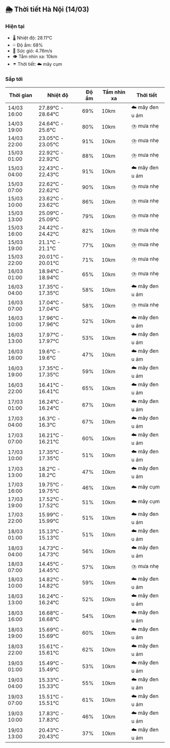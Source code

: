 ## 🌦️ Thời tiết Hà Nội (14/03)

### Hiện tại

- 🌡️ Nhiệt độ: 28.11℃
- 💦 Độ ẩm: 68%
- 💨 Sức gió: 4.76m/s
- 👁️ Tầm nhìn xa: 10km
- ☂️ Thời tiết: ☁️ mây cụm

### Sắp tới

| Thời gian | Nhiệt độ | Độ ẩm | Tầm nhìn xa | Thời tiết |
| --- | --- | --- | --- | --- |
| 14/03 16:00 | 27.89℃ - 28.64℃ | 69% | 10km | ☁️ mây đen u ám |
| 14/03 19:00 | 24.64℃ - 25.6℃ | 80% | 10km | ⛈️ mưa nhẹ |
| 14/03 22:00 | 23.05℃ - 23.05℃ | 91% | 10km | ⛈️ mưa nhẹ |
| 15/03 01:00 | 22.92℃ - 22.92℃ | 88% | 10km | ⛈️ mưa nhẹ |
| 15/03 04:00 | 22.43℃ - 22.43℃ | 91% | 10km | ☁️ mây đen u ám |
| 15/03 07:00 | 22.62℃ - 22.62℃ | 90% | 10km | ⛈️ mưa nhẹ |
| 15/03 10:00 | 23.62℃ - 23.62℃ | 86% | 10km | ⛈️ mưa nhẹ |
| 15/03 13:00 | 25.09℃ - 25.09℃ | 79% | 10km | ⛈️ mưa nhẹ |
| 15/03 16:00 | 24.42℃ - 24.42℃ | 82% | 10km | ⛈️ mưa nhẹ |
| 15/03 19:00 | 21.1℃ - 21.1℃ | 77% | 10km | ⛈️ mưa nhẹ |
| 15/03 22:00 | 20.01℃ - 20.01℃ | 71% | 10km | ⛈️ mưa nhẹ |
| 16/03 01:00 | 18.94℃ - 18.94℃ | 65% | 10km | ⛈️ mưa nhẹ |
| 16/03 04:00 | 17.35℃ - 17.35℃ | 58% | 10km | ☁️ mây đen u ám |
| 16/03 07:00 | 17.04℃ - 17.04℃ | 58% | 10km | ⛈️ mưa nhẹ |
| 16/03 10:00 | 17.96℃ - 17.96℃ | 52% | 10km | ☁️ mây đen u ám |
| 16/03 13:00 | 17.97℃ - 17.97℃ | 53% | 10km | ☁️ mây đen u ám |
| 16/03 16:00 | 19.6℃ - 19.6℃ | 47% | 10km | ☁️ mây đen u ám |
| 16/03 19:00 | 17.35℃ - 17.35℃ | 59% | 10km | ☁️ mây đen u ám |
| 16/03 22:00 | 16.41℃ - 16.41℃ | 65% | 10km | ☁️ mây đen u ám |
| 17/03 01:00 | 16.24℃ - 16.24℃ | 67% | 10km | ☁️ mây đen u ám |
| 17/03 04:00 | 16.3℃ - 16.3℃ | 67% | 10km | ☁️ mây đen u ám |
| 17/03 07:00 | 16.21℃ - 16.21℃ | 60% | 10km | ☁️ mây đen u ám |
| 17/03 10:00 | 17.35℃ - 17.35℃ | 51% | 10km | ☁️ mây đen u ám |
| 17/03 13:00 | 18.2℃ - 18.2℃ | 47% | 10km | ☁️ mây đen u ám |
| 17/03 16:00 | 19.75℃ - 19.75℃ | 46% | 10km | ☁️ mây cụm |
| 17/03 19:00 | 17.52℃ - 17.52℃ | 51% | 10km | ☁️ mây cụm |
| 17/03 22:00 | 15.99℃ - 15.99℃ | 51% | 10km | ☁️ mây đen u ám |
| 18/03 01:00 | 15.13℃ - 15.13℃ | 51% | 10km | ☁️ mây đen u ám |
| 18/03 04:00 | 14.73℃ - 14.73℃ | 56% | 10km | ☁️ mây đen u ám |
| 18/03 07:00 | 14.45℃ - 14.45℃ | 57% | 10km | ⛈️ mưa nhẹ |
| 18/03 10:00 | 14.82℃ - 14.82℃ | 59% | 10km | ☁️ mây đen u ám |
| 18/03 13:00 | 16.24℃ - 16.24℃ | 52% | 10km | ☁️ mây đen u ám |
| 18/03 16:00 | 16.68℃ - 16.68℃ | 54% | 10km | ☁️ mây đen u ám |
| 18/03 19:00 | 15.69℃ - 15.69℃ | 60% | 10km | ☁️ mây đen u ám |
| 18/03 22:00 | 15.61℃ - 15.61℃ | 62% | 10km | ☁️ mây đen u ám |
| 19/03 01:00 | 15.49℃ - 15.49℃ | 53% | 10km | ☁️ mây đen u ám |
| 19/03 04:00 | 15.33℃ - 15.33℃ | 55% | 10km | ☁️ mây đen u ám |
| 19/03 07:00 | 15.51℃ - 15.51℃ | 61% | 10km | ☁️ mây đen u ám |
| 19/03 10:00 | 17.83℃ - 17.83℃ | 46% | 10km | ☁️ mây đen u ám |
| 19/03 13:00 | 20.43℃ - 20.43℃ | 37% | 10km | ☁️ mây đen u ám |

